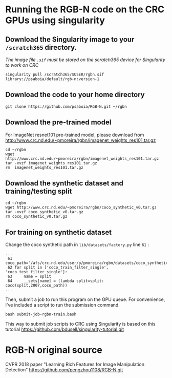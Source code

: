 # Running the RGB-N code on the CRC GPUs using singularity

## Download the Singularity image to your `/scratch365` directory. 

*The image file `.sif` must be stored on the scratch365 device for Singularity to work on CRC*
```
singularity pull /scratch365/$USER/rgbn.sif library://psaboia/default/rgb-n:version-1
```

## Download the code to your home directory
```
git clone https://github.com/psaboia/RGB-N.git ~/rgbn
```

## Download the pre-trained model
For ImageNet resnet101 pre-trained model, please download from http://www.crc.nd.edu/~pmoreira/rgbn/imagenet_weights_res101.tar.gz
```
cd ~/rgbn
wget http://www.crc.nd.edu/~pmoreira/rgbn/imagenet_weights_res101.tar.gz 
tar -xvzf imagenet_weights_res101.tar.gz
rm  imagenet_weights_res101.tar.gz
```

## Download the synthetic dataset and training/testing split
```
cd ~/rgbn
wget http://www.crc.nd.edu/~pmoreira/rgbn/coco_synthetic_v0.tar.gz
tar -xvzf coco_synthetic_v0.tar.gz
rm coco_synthetic_v0.tar.gz
```


## For training on synthetic dataset
Change the coco synthetic path in `lib/datasets/factory.py` line `61` :
```
...
 61 coco_path='/afs/crc.nd.edu/user/p/pmoreira/rgbn/datasets/coco_synthetic_v0'
 62 for split in ['coco_train_filter_single', 'coco_test_filter_single']:
 63     name = split
 64     __sets[name] = (lambda split=split: coco(split,2007,coco_path))
...
```
Then, submit a job to run this program on the GPU queue. For convenience, I've included a script to run the submission command.
 ```
 bash submit-job-rgbn-train.bash
 ```
 This way to submit job scripts to CRC using Singularity is based on this tutorial https://github.com/bdusell/singularity-tutorial.git

# RGB-N original source
CVPR 2018 paper "Learning Rich Features for Image Manipulation Detection" 
https://github.com/pengzhou1108/RGB-N.git

